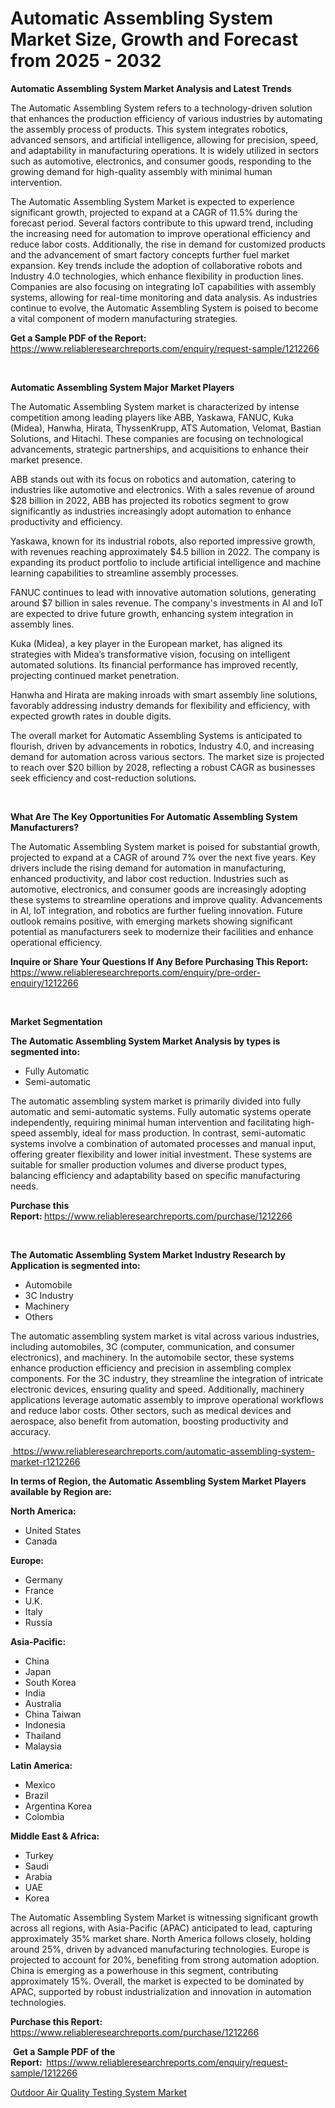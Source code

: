<p><h1>Automatic Assembling System Market Size, Growth and Forecast from 2025 - 2032</h1></p><p><strong>Automatic Assembling System Market Analysis and Latest Trends</strong></p>
<p><p>The Automatic Assembling System refers to a technology-driven solution that enhances the production efficiency of various industries by automating the assembly process of products. This system integrates robotics, advanced sensors, and artificial intelligence, allowing for precision, speed, and adaptability in manufacturing operations. It is widely utilized in sectors such as automotive, electronics, and consumer goods, responding to the growing demand for high-quality assembly with minimal human intervention.</p><p>The Automatic Assembling System Market is expected to experience significant growth, projected to expand at a CAGR of 11.5% during the forecast period. Several factors contribute to this upward trend, including the increasing need for automation to improve operational efficiency and reduce labor costs. Additionally, the rise in demand for customized products and the advancement of smart factory concepts further fuel market expansion. Key trends include the adoption of collaborative robots and Industry 4.0 technologies, which enhance flexibility in production lines. Companies are also focusing on integrating IoT capabilities with assembly systems, allowing for real-time monitoring and data analysis. As industries continue to evolve, the Automatic Assembling System is poised to become a vital component of modern manufacturing strategies.</p></p>
<p><strong>Get a Sample PDF of the Report:&nbsp;</strong> <a href="https://www.reliableresearchreports.com/enquiry/request-sample/1212266?utm_campaign=2273&utm_medium=2&utm_source=Github&utm_content=ia&utm_term=24032025&utm_id=automatic-assembling-system">https://www.reliableresearchreports.com/enquiry/request-sample/1212266</a></p>
<p>&nbsp;</p>
<p><strong>Automatic Assembling System Major Market Players</strong></p>
<p><p>The Automatic Assembling System market is characterized by intense competition among leading players like ABB, Yaskawa, FANUC, Kuka (Midea), Hanwha, Hirata, ThyssenKrupp, ATS Automation, Velomat, Bastian Solutions, and Hitachi. These companies are focusing on technological advancements, strategic partnerships, and acquisitions to enhance their market presence.</p><p>ABB stands out with its focus on robotics and automation, catering to industries like automotive and electronics. With a sales revenue of around $28 billion in 2022, ABB has projected its robotics segment to grow significantly as industries increasingly adopt automation to enhance productivity and efficiency.</p><p>Yaskawa, known for its industrial robots, also reported impressive growth, with revenues reaching approximately $4.5 billion in 2022. The company is expanding its product portfolio to include artificial intelligence and machine learning capabilities to streamline assembly processes.</p><p>FANUC continues to lead with innovative automation solutions, generating around $7 billion in sales revenue. The company's investments in AI and IoT are expected to drive future growth, enhancing system integration in assembly lines.</p><p>Kuka (Midea), a key player in the European market, has aligned its strategies with Midea’s transformative vision, focusing on intelligent automated solutions. Its financial performance has improved recently, projecting continued market penetration.</p><p>Hanwha and Hirata are making inroads with smart assembly line solutions, favorably addressing industry demands for flexibility and efficiency, with expected growth rates in double digits.</p><p>The overall market for Automatic Assembling Systems is anticipated to flourish, driven by advancements in robotics, Industry 4.0, and increasing demand for automation across various sectors. The market size is projected to reach over $20 billion by 2028, reflecting a robust CAGR as businesses seek efficiency and cost-reduction solutions.</p></p>
<p>&nbsp;</p>
<p><strong>What Are The Key Opportunities For Automatic Assembling System Manufacturers?</strong></p>
<p><p>The Automatic Assembling System market is poised for substantial growth, projected to expand at a CAGR of around 7% over the next five years. Key drivers include the rising demand for automation in manufacturing, enhanced productivity, and labor cost reduction. Industries such as automotive, electronics, and consumer goods are increasingly adopting these systems to streamline operations and improve quality. Advancements in AI, IoT integration, and robotics are further fueling innovation. Future outlook remains positive, with emerging markets showing significant potential as manufacturers seek to modernize their facilities and enhance operational efficiency.</p></p>
<p><strong>Inquire or Share Your Questions If Any Before Purchasing This Report:</strong> <a href="https://www.reliableresearchreports.com/enquiry/pre-order-enquiry/1212266?utm_campaign=2273&utm_medium=2&utm_source=Github&utm_content=ia&utm_term=24032025&utm_id=automatic-assembling-system">https://www.reliableresearchreports.com/enquiry/pre-order-enquiry/1212266</a></p>
<p>&nbsp;</p>
<p><strong>Market Segmentation</strong></p>
<p><strong>The Automatic Assembling System Market Analysis by types is segmented into:</strong></p>
<p><ul><li>Fully Automatic</li><li>Semi-automatic</li></ul></p>
<p><p>The automatic assembling system market is primarily divided into fully automatic and semi-automatic systems. Fully automatic systems operate independently, requiring minimal human intervention and facilitating high-speed assembly, ideal for mass production. In contrast, semi-automatic systems involve a combination of automated processes and manual input, offering greater flexibility and lower initial investment. These systems are suitable for smaller production volumes and diverse product types, balancing efficiency and adaptability based on specific manufacturing needs.</p></p>
<p><strong>Purchase this Report:&nbsp;</strong><a href="https://www.reliableresearchreports.com/purchase/1212266?utm_campaign=2273&utm_medium=2&utm_source=Github&utm_content=ia&utm_term=24032025&utm_id=automatic-assembling-system">https://www.reliableresearchreports.com/purchase/1212266</a></p>
<p>&nbsp;</p>
<p><strong>The Automatic Assembling System Market Industry Research by Application is segmented into:</strong></p>
<p><ul><li>Automobile</li><li>3C Industry</li><li>Machinery</li><li>Others</li></ul></p>
<p><p>The automatic assembling system market is vital across various industries, including automobiles, 3C (computer, communication, and consumer electronics), and machinery. In the automobile sector, these systems enhance production efficiency and precision in assembling complex components. For the 3C industry, they streamline the integration of intricate electronic devices, ensuring quality and speed. Additionally, machinery applications leverage automatic assembly to improve operational workflows and reduce labor costs. Other sectors, such as medical devices and aerospace, also benefit from automation, boosting productivity and accuracy.</p></p>
<p><a href="https://www.reliableresearchreports.com/automatic-assembling-system-market-r1212266?utm_campaign=2273&utm_medium=2&utm_source=Github&utm_content=ia&utm_term=24032025&utm_id=automatic-assembling-system">&nbsp;https://www.reliableresearchreports.com/automatic-assembling-system-market-r1212266</a></p>
<p><strong>In terms of Region, the Automatic Assembling System Market Players available by Region are:</strong></p>
<p>
    <p> <strong> North America: </strong>
        <ul>
            <li>United States</li>
            <li>Canada</li>
        </ul>
        </p> 
    <p> <strong> Europe: </strong>
        <ul>
            <li>Germany</li>
            <li>France</li>
            <li>U.K.</li>
            <li>Italy</li>
            <li>Russia</li>
        </ul>
        </p> 
    <p> <strong> Asia-Pacific: </strong>
        <ul>
            <li>China</li>
            <li>Japan</li>
            <li>South Korea</li>
            <li>India</li>
            <li>Australia</li>
            <li>China Taiwan</li>
            <li>Indonesia</li>
            <li>Thailand</li>
            <li>Malaysia</li>
        </ul>
        </p> 
    <p> <strong> Latin America: </strong>
        <ul>
            <li>Mexico</li>
            <li>Brazil</li>
            <li>Argentina Korea</li>
            <li>Colombia</li>
        </ul>
        </p> 
    <p> <strong> Middle East & Africa: </strong>
        <ul>
            <li>Turkey</li>
            <li>Saudi</li>
            <li>Arabia</li>
            <li>UAE</li>
            <li>Korea</li>
        </ul>
    </p>
    </p>
<p><p>The Automatic Assembling System Market is witnessing significant growth across all regions, with Asia-Pacific (APAC) anticipated to lead, capturing approximately 35% market share. North America follows closely, holding around 25%, driven by advanced manufacturing technologies. Europe is projected to account for 20%, benefiting from strong automation adoption. China is emerging as a powerhouse in this segment, contributing approximately 15%. Overall, the market is expected to be dominated by APAC, supported by robust industrialization and innovation in automation technologies.</p></p>
<p><strong>Purchase this Report: </strong><a href="https://www.reliableresearchreports.com/purchase/1212266?utm_campaign=2273&utm_medium=2&utm_source=Github&utm_content=ia&utm_term=24032025&utm_id=automatic-assembling-system">https://www.reliableresearchreports.com/purchase/1212266</a></p>
<p>&nbsp;<strong>Get a Sample PDF of the Report:&nbsp;&nbsp;</strong><a href="https://www.reliableresearchreports.com/enquiry/request-sample/1212266?utm_campaign=2273&utm_medium=2&utm_source=Github&utm_content=ia&utm_term=24032025&utm_id=automatic-assembling-system">https://www.reliableresearchreports.com/enquiry/request-sample/1212266</a></p>
<p><strong></strong></p>
<p><p><a href="https://github.com/baheraennika/Market-Research-Report-List-1/blob/main/outdoor-air-quality-testing-system-market.md?utm_campaign=2273&utm_medium=2&utm_source=Github&utm_content=ia&utm_term=24032025&utm_id=automatic-assembling-system">Outdoor Air Quality Testing System Market</a></p></p>